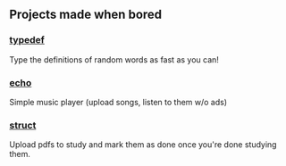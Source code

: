 ## Projects made when bored

### [typedef](https://evanlin23.github.io/typedef/)
Type the definitions of random words as fast as you can!

### [echo](https://evanlin23.github.io/echo/)
Simple music player (upload songs, listen to them w/o ads)

### [struct](https://evanlin23.github.io/struct/)
Upload pdfs to study and mark them as done once you're done studying them.